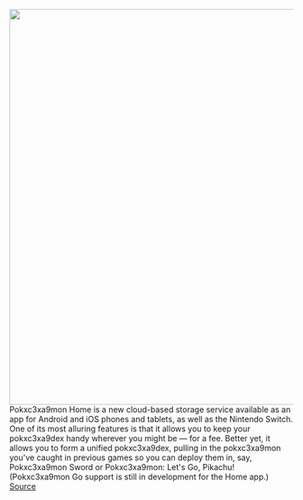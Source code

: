 <img src='https://cdn.vox-cdn.com/thumbor/wI2l-YEEWkp_IsVNAuWa26lcHTA=/0x0:1024x576/1200x800/filters:focal(664x204:826x366)/cdn.vox-cdn.com/uploads/chorus_image/image/66309018/Switch_PokemonSwordPokemonShield_screen_05.0.png' width='700px' /><br/>
Pokxc3xa9mon Home is a new cloud-based storage service available as an app for Android and iOS phones and tablets, as well as the Nintendo Switch. One of its most alluring features is that it allows you to keep your pokxc3xa9dex handy wherever you might be — for a fee. Better yet, it allows you to form a unified pokxc3xa9dex, pulling in the pokxc3xa9mon you've caught in previous games so you can deploy them in, say, Pokxc3xa9mon Sword or Pokxc3xa9mon: Let's Go, Pikachu! (Pokxc3xa9mon Go support is still in development for the Home app.)
<a href='https://www.theverge.com/2020/2/13/21134790/pokemon-home-pokedex-transporter-move-3ds-games-switch-android-ios'> Source <a/>